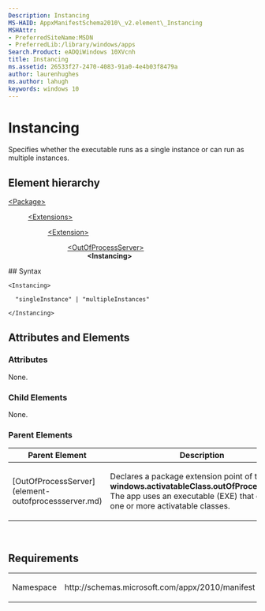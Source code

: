 ```yaml
---
Description: Instancing
MS-HAID: AppxManifestSchema2010\_v2.element\_Instancing
MSHAttr:
- PreferredSiteName:MSDN
- PreferredLib:/library/windows/apps
Search.Product: eADQiWindows 10XVcnh
title: Instancing
ms.assetid: 26533f27-2470-4083-91a0-4e4b03f8479a
author: laurenhughes
ms.author: lahugh
keywords: windows 10
---
```


# Instancing




Specifies whether the executable runs as a single instance or can run as multiple instances.

## Element hierarchy

<dl>
<dt><a href="element-package.md">&lt;Package&gt;</a></dt>
<dd>
<dl>
<dt><a href="element-extensions.md">&lt;Extensions&gt;</a></dt>
<dd>
<dl>
<dt><a href="element-1-extension.md">&lt;Extension&gt;</a></dt>
<dd>
<dl>
<dt><a href="element-outofprocessserver.md">&lt;OutOfProcessServer&gt;</a></dt>
<dd><b>&lt;Instancing&gt;</b></dd>
</dl>
</dd>
</dl>
</dd>
</dl>
</dd>
</dl>
## Syntax

``` syntax
<Instancing>

  "singleInstance" | "multipleInstances"

</Instancing>
```

## Attributes and Elements


### Attributes

None.

### Child Elements

None.

### Parent Elements

<table>
<colgroup>
<col width="50%" />
<col width="50%" />
</colgroup>
<thead>
<tr class="header">
<th>Parent Element</th>
<th>Description</th>
</tr>
</thead>
<tbody>
<tr class="odd">
<td>[OutOfProcessServer](element-outofprocessserver.md)</td>
<td><p>Declares a package extension point of type <strong>windows.activatableClass.outOfProcessServer</strong>. The app uses an executable (EXE) that exposes one or more activatable classes.</p></td>
</tr>
</tbody>
</table>

 

## Requirements

<table>
<colgroup>
<col width="50%" />
<col width="50%" />
</colgroup>
<tbody>
<tr class="odd">
<td><p>Namespace</p></td>
<td><p>http://schemas.microsoft.com/appx/2010/manifest</p></td>
</tr>
</tbody>
</table>

 

 



